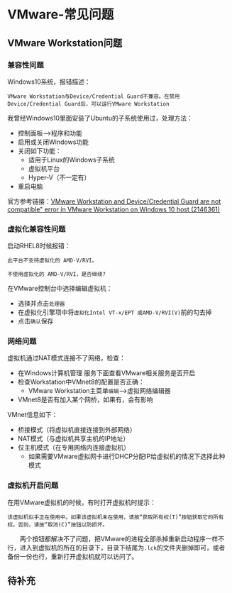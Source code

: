 # VMware-常见问题

## VMware Workstation问题
### 兼容性问题
Windows10系统，报错描述：
```
VMware Workstation与Device/Credential Guard不兼容。在禁用Device/Credential Guard后，可以运行VMware Workstation
```
我曾经Windows10里面安装了Ubuntu的子系统使用过，处理方法：
- 控制面板-->程序和功能
- 启用或关闭Windows功能
- 关闭如下功能：
    - 适用于Linux的Windows子系统
    - 虚拟机平台
    - Hyper-V（不一定有）
- 重启电脑

官方参考链接：[VMware Workstation and Device/Credential Guard are not compatible" error in VMware Workstation on Windows 10 host (2146361)](http://www.vmware.com/go/turnoff_CG_DG)
### 虚拟化兼容性问题
启动RHEL8时候报错：
```
此平台不支持虚拟化的 AMD-V/RVI。

不使用虚拟化的 AMD-V/RVI，是否继续?
```
在VMware控制台中选择编辑虚拟机：
- 选择并点击`处理器`
- 在虚拟化引擎项中将`虚拟化Intel VT-x/EPT 或AMD-V/RVI(V)`前的勾去掉
- 点击`确认`保存

### 网络问题
虚拟机通过NAT模式连接不了网络，检查：
- 在Windows计算机管理 服务下面查看VMware相关服务是否开启
- 检查Workstation中VMnet8的配置是否正确：
    - VMware Workstation主菜单`编辑`-->虚拟网络编辑器
- VMnet8是否有加入某个网桥，如果有，会有影响

VMnet信息如下：
- 桥接模式（将虚拟机直接连接到外部网络）
- NAT模式（与虚拟机共享主机的IP地址）
- 仅主机模式（在专用网络内连接虚拟机）
    - 如果需要VMware虚拟网卡进行DHCP分配IP给虚拟机的情况下选择此种模式

### 虚拟机开启问题
在用VMware虚拟机的时候，有时打开虚拟机时提示：
```
该虚拟机似乎正在使用中。如果该虚拟机未在使用，请按“获取所有权(T)”按钮获取它的所有权。否则，请按“取消(C)”按钮以防损坏。
```
&#8195;&#8195;两个按钮都解决不了问题，把VMware的进程全部杀掉重新启动程序一样不行，进入到虚拟机的所在的目录下，目录下结尾为`.lck`的文件夹删掉即可，或者备份一份也行，重新打开虚拟机就可以访问了。
## 待补充